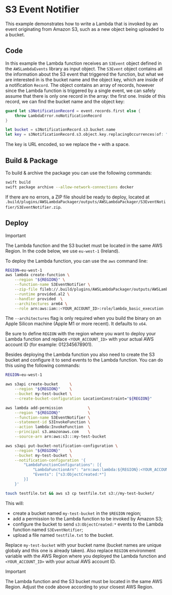 # S3 Event Notifier

This example demonstrates how to write a Lambda that is invoked by an event originating from Amazon S3, such as a new object being uploaded to a bucket.

## Code

In this example the Lambda function receives an `S3Event` object defined in the `AWSLambdaEvents` library as input object. The `S3Event` object contains all the information about the S3 event that triggered the function, but what we are interested in is the bucket name and the object key, which are inside of a notification `Record`. The object contains an array of records, however since the Lambda function is triggered by a single event, we can safely assume that there is only one record in the array: the first one. Inside of this record, we can find the bucket name and the object key:

```swift
guard let s3NotificationRecord = event.records.first else {
    throw LambdaError.noNotificationRecord
}

let bucket = s3NotificationRecord.s3.bucket.name
let key = s3NotificationRecord.s3.object.key.replacingOccurrences(of: "+", with: " ")
```

The key is URL encoded, so we replace the `+` with a space.

## Build & Package 

To build & archive the package you can use the following commands:

```bash
swift build
swift package archive --allow-network-connections docker
```

If there are no errors, a ZIP file should be ready to deploy, located at `.build/plugins/AWSLambdaPackager/outputs/AWSLambdaPackager/S3EventNotifier/S3EventNotifier.zip`.

## Deploy

> [!IMPORTANT]
> The Lambda function and the S3 bucket must be located in the same AWS Region. In the code below, we use `eu-west-1` (Ireland). 

To deploy the Lambda function, you can use the `aws` command line:

```bash
REGION=eu-west-1
aws lambda create-function \
    --region "${REGION}" \
    --function-name S3EventNotifier \
    --zip-file fileb://.build/plugins/AWSLambdaPackager/outputs/AWSLambdaPackager/S3EventNotifier/S3EventNotifier.zip \
    --runtime provided.al2 \
    --handler provided  \
    --architectures arm64 \
    --role arn:aws:iam::<YOUR_ACCOUNT_ID>:role/lambda_basic_execution
```

The `--architectures` flag is only required when you build the binary on an Apple Silicon machine (Apple M1 or more recent). It defaults to `x64`.

Be sure to define `REGION` with the region where you want to deploy your Lambda function and replace `<YOUR_ACCOUNT_ID>` with your actual AWS account ID (for example: 012345678901).

Besides deploying the Lambda function you also need to create the S3 bucket and configure it to send events to the Lambda function. You can do this using the following commands:

```bash
REGION=eu-west-1

aws s3api create-bucket     \
    --region "${REGION}"    \
    --bucket my-test-bucket \
    --create-bucket-configuration LocationConstraint="${REGION}"

aws lambda add-permission           \
    --region "${REGION}"            \
    --function-name S3EventNotifier \
    --statement-id S3InvokeFunction \
    --action lambda:InvokeFunction  \
    --principal s3.amazonaws.com    \
    --source-arn arn:aws:s3:::my-test-bucket

aws s3api put-bucket-notification-configuration \
    --region "${REGION}"    \
    --bucket my-test-bucket \
    --notification-configuration '{
        "LambdaFunctionConfigurations": [{
            "LambdaFunctionArn": "arn:aws:lambda:${REGION}:<YOUR_ACCOUNT_ID>:function:S3EventNotifier",
            "Events": ["s3:ObjectCreated:*"]
        }]
    }'

touch testfile.txt && aws s3 cp testfile.txt s3://my-test-bucket/
```

This will:
 - create a bucket named `my-test-bucket` in the `$REGION` region;
 - add a permission to the Lambda function to be invoked by Amazon S3;
 - configure the bucket to send `s3:ObjectCreated:*` events to the Lambda function named `S3EventNotifier`;
 - upload a file named `testfile.txt` to the bucket.

Replace `my-test-bucket` with your bucket name (bucket names are unique globaly and this one is already taken). Also replace `REGION` environment variable with the AWS Region where you deployed the Lambda function and `<YOUR_ACCOUNT_ID>` with your actual AWS account ID.

> [!IMPORTANT]
> The Lambda function and the S3 bucket must be located in the same AWS Region. Adjust the code above according to your closest AWS Region.